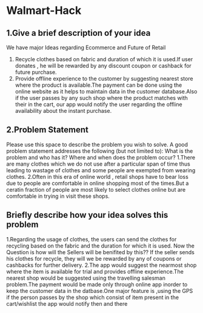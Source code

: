 # Walmart-Hack

## 1.Give a brief description of your idea
We have  major Ideas regarding Ecommerce and Future of  Retail 
1. Recycle clothes based on fabric and duration of which it is used.If user donates , he will be rewarded by any discount coupon or cashback for future purchase.
2. Provide offline experience to the customer by suggesting nearest store where the product is available.The payment can be done using the online website as it helps to maintain data in the customer database.Also if the user passes by any such shop where the product matches with their in the cart, our app would notify the user regarding the offline availability about the instant purchase.

## 2.Problem Statement 
Please use this space to describe the problem you wish to solve. A good problem statement addresses the following (but not limited to): What is the problem and who has it? Where and when does the problem occur?
1.There are many clothes which we do not use after a particular span of time thus leading to wastage of clothes and some people are exempted from wearing clothes.
2.Often in this era of online world , retail shops have to bear loss due to people are comfortable in online shopping most of the times.But a ceratin fraction of people are most likely to select clothes online but are comfortable in trying in visit these shops.

## Briefly describe how your idea solves this problem 
1.Regarding the usage of clothes, the users can send the clothes for recycling based on the fabric and the duration for which it is used. Now the Question is how will the Sellers will be benifited by this?? If the seller sends his clothes for recycle, they will we be rewarded by any of coupons or cashbacks for further delivery.
2.The app would suggest the nearmost shop where the item is available for trial and provides offline experience.The nearest shop would be suggested using the travelling salesman problem.The payment would be made only through online app inorder to keep the customer data in the datbase.One major feature is ,using the GPS  if the person passes by the shop which consist of item present in the cart/wishlist the app would notify then and there
